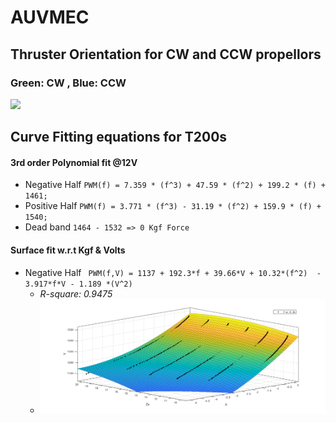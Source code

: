 # AUVMEC
## Thruster Orientation for CW and CCW propellors
### Green: CW , Blue: CCW

![](https://www.ardusub.com/images/vectored-frame.png)

## Curve Fitting equations for T200s

#### 3rd order Polynomial fit @12V
- Negative Half
`PWM(f) = 7.359 * (f^3) + 47.59 * (f^2) + 199.2 * (f) + 1461;`
- Positive Half
`PWM(f) = 3.771 * (f^3) - 31.19 * (f^2) + 159.9 * (f) + 1540;`
- Dead band
`1464 - 1532 => 0 Kgf Force`

#### Surface fit w.r.t Kgf & Volts
- Negative Half
`  PWM(f,V) = 1137 + 192.3*f + 39.66*V + 10.32*(f^2)  - 3.917*f*V - 1.189 *(V^2) `      
    - *R-square: 0.9475*
    - ![SurfaceFit](images/negHalf.png)
